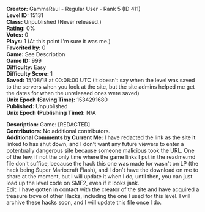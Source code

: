 **Creator:** GammaRaul - Regular User - Rank 5 (ID 411) <br>
**Level ID:** 15131 <br>
**Class:** Unpublished (Never released.) <br>
**Rating:** 0% <br>
**Votes:** 0 <br>
**Plays:** 1 (At this point I'm sure it was me.) <br>
**Favorited by:** 0 <br>
**Game:** See Description <br>
**Game ID:** 999 <br>
**Difficulty:** Easy <br>
**Difficulty Score:** 1 <br>
**Saved:** 15/08/18 at 00:08:00 UTC (It doesn't say when the level was saved to the servers when you look at the site, but the site admins helped me get the dates for when the unreleased ones were saved) <br>
**Unix Epoch (Saving Time):** 1534291680 <br>
**Published:** Unpublished <br>
**Unix Epoch (Publishing Time):** N/A

**Description:** Game: [REDACTED] <br>
**Contributors:** No additional contributors. <br>
**Additional Comments by Current Me:** I have redacted the link as the site it linked to has shut down, and I don't want any  future viewers to enter a potentually dangerous site because someone malicious took the URL. One of the few, if not the only time where the game links I put in the readme.md file don't suffice, because the hack this one was made for wasn't on LP (the hack being Super Mariocraft Flash), and I don't have the download on me to share at the moment, but I will update it when I do, until then, you can just load up the level code on SMF2, even if it looks jank. <br>
Edit: I have gotten in contact with the creator of the site and have acquired a treasure trove of other Hacks, including the one I used for this level. I will archive these hacks soon, and I will update this file once I do.
